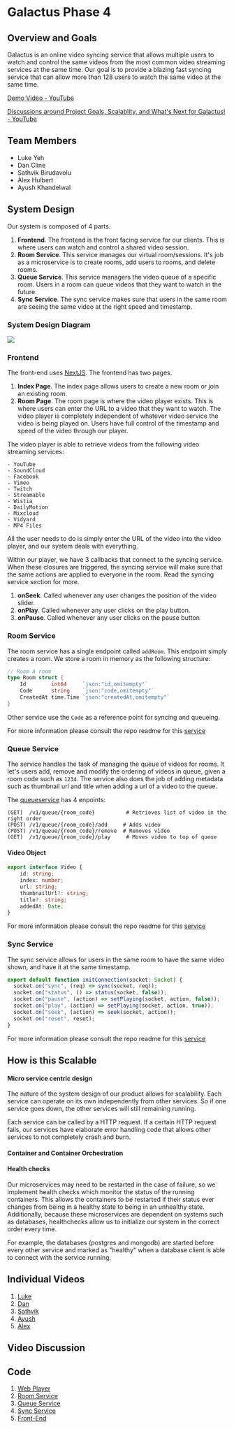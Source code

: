 # Galactus Phase 4

## Overview and Goals

Galactus is an online video syncing service that allows multiple users to watch
and control the same videos from the most common video streaming services at the
same time. Our goal is to provide a blazing fast syncing service that can allow
more than 128 users to watch the same video at the same time.

[Demo Video - YouTube](https://www.youtube.com/watch?v=89ioAbGyJAw)

[Discussions around Project Goals, Scalablity, and What's Next for Galactus! - YouTube](https://www.youtube.com/watch?v=8YLeX4N_X98)


## Team Members

- Luke Yeh
- Dan Cline
- Sathvik Birudavolu
- Alex Hulbert
- Ayush Khandelwal

## System Design

Our system is composed of 4 parts.

1. **Frontend**. The frontend is the front facing service for our clients. This
   is where users can watch and control a shared video session.
2. **Room Service**. This service manages our virtual room/sessions. It's job as
   a microservice is to create rooms, add users to rooms, and delete rooms.
4. **Queue Service**. This service managers the video queue of a specific room.
   Users in a room can queue videos that they want to watch in the future.
5. **Sync Service**. The sync service makes sure that users in the same room are
   seeing the same video at the right speed and timestamp.

### System Design Diagram

![](https://i.imgur.com/Lql8uEu.png[/img])

### Frontend

The front-end uses [NextJS](https://nextjs.org/). The frontend has two pages.

1. **Index Page**. The index page allows users to create a new room or join an
   existing room.
2. **Room Page**. The room page is where the video player exists. This is where
   users can enter the URL to a video that they want to watch. The video player
   is completely independent of whatever video service the video is being played
   on. Users have full control of the timestamp and speed of the video through
   our player.

The video player is able to retrieve videos from the following video streaming
services:

    - YouTube
    - SoundCloud
    - Facebook
    - Vimeo
    - Twitch
    - Streamable
    - Wistia
    - DailyMotion
    - Mixcloud
    - Vidyard
    - MP4 Files

All the user needs to do is simply enter the URL of the video into the video
player, and our system deals with everything.

Within our player, we have 3 callbacks that connect to the syncing service. When
these closures are triggered, the syncing service will make sure that the same
actions are applied to everyone in the room. Read the syncing service section
for more.

1. **onSeek**. Called whenever any user changes the position of the video
   slider.
2. **onPlay**. Called whenever any user clicks on the play button.
3. **onPause**. Called whenever any user clicks on the pause button

### Room Service

The room service has a single endpoint called `addRoom`. This endpoint simply
creates a room. We store a room in memory as the following structure:

```go
// Room A room
type Room struct {
	Id        int64     `json:"id,omitempty"`
	Code      string    `json:"code,omitempty"`
	CreatedAt time.Time `json:"createdAt,omitempty"`
}
```

Other service use the `Code` as a reference point for syncing and queueing.

For more information please consult the repo readme for this [service](https://www.github.com/galactus-player/roomservice)


### Queue Service

The service handles the task of managing the queue of videos for rooms. It let's users add, remove and modify the ordering of videos in queue, given a room code such as `1234`. The service also does the job of adding metadata such as thumbnail url and title when adding a url of a video to the queue.

The [queueservice](https://www.github.com/galactus-player/queueservice) has 4 enpoints: 
```
(GET)  /v1/queue/{room_code}          # Retrieves list of video in the right order
(POST) /v1/queue/{room_code}/add     # Adds video
(POST) /v1/queue/{room_code}/remove  # Removes video
(GET)  /v1/queue/{room_code}/play     # Moves video to top of queue
```

#### Video Object

```typescript
export interface Video {
    id: string;
    index: number;
    url: string;
    thumbnailUrl?: string;
    title?: string;
    addedAt: Date;
}
```

For more information please consult the repo readme for this [service](https://www.github.com/galactus-player/queueservice)


### Sync Service

The sync service allows for users in the same room to have the same video shown,
and have it at the same timestamp.

```typescript
export default function initConnection(socket: Socket) {
  socket.on("sync", (req) => sync(socket, req));
  socket.on("status", () => status(socket, false));
  socket.on("pause", (action) => setPlaying(socket, action, false));
  socket.on("play", (action) => setPlaying(socket, action, true));
  socket.on("seek", (action) => seek(socket, action));
  socket.on("reset", reset);
}
```
For more information please consult the repo readme for this [service](https://www.github.com/galactus-player/sync-service)


## How is this Scalable
#### Micro service centric design
The nature of the system design of our product allows for scalability. Each
service can operate on its own independently from other services. So if one
service goes down, the other services will still remaining running.


Each service can be called by a HTTP request. If a certain HTTP request fails,
our services have elaborate error handling code that allows other services to
not completely crash and burn.

#### Container and Container Orchestration

#### Health checks
Our microservices may need to be restarted in the case of failure, so we implement health checks which monitor the status of the running containers. This allows the containers to be restarted if their status ever changes from being in a healthy state to being in an unhealthy state.
Additionally, because these microservices are dependent on systems such as databases, healthchecks allow us to initialize our system in the correct order every time.

For example, the databases (postgres and mongodb) are started before every other service and marked as "healthy" when a database client is able to connect with the service running. 

## Individual Videos
1. [Luke](https://youtu.be/HtpxbTku9cM)
2. [Dan](https://www.twitch.tv/videos/811546509)
3. [Sathvik](https://www.youtube.com/watch?v=O9mKNa0-wz4)
4. [Ayush](https://example.com)
5. [Alex](https://youtu.be/YY7kdNI0adk)

## Video Discussion


## Code

1. [Web Player](https://www.github.com/galactus-player/web)
2. [Room Service](https://www.github.com/galactus-player/roomservice)
3. [Queue Service](https://www.github.com/galactus-player/queueservice)
4. [Sync Service](https://www.github.com/galactus-player/sync-service)
5. [Front-End](https://github.com/Galactus-Player/frontend)

